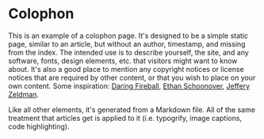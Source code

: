 # Colophon

This is an example of a colophon page. It's designed to be a simple static page, similar to an article, but without an author, timestamp, and missing from the index. The intended use is to describe yourself, the site, and any software, fonts, design elements, etc. that visitors might want to know about. It's also a good place to mention any copyright notices or license notices that are required by other content, or that you wish to place on your own content. Some inspiration: [Daring Fireball][], [Ethan Schoonover][], [Jeffery Zeldman][].

Like all other elements, it's generated from a Markdown file. All of the same treatment that articles get is applied to it (i.e. typogrify, image captions, code highlighting).

[daring fireball]: http://daringfireball.net/colophon/
[ethan schoonover]: http://ethanschoonover.com/colophon
[jeffery zeldman]: http://www.zeldman.com/colophon/
